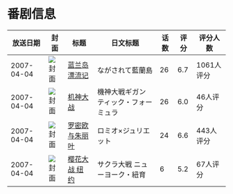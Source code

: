 # 番剧信息

|放送日期|封面|标题|日文标题|话数|评分|评分人数|
|---|---|---|---|---|---|---|
|2007-04-04|![封面](https://lain.bgm.tv/pic/cover/c/f7/e0/2333_40X6d.jpg)|[蓝兰岛漂流记](https://bangumi.tv/subject/2333)|ながされて藍蘭島|26|6.7|1061人评分|
|2007-04-04|![封面](https://lain.bgm.tv/pic/cover/c/7f/83/7376_5kg66.jpg)|[机神大战](https://bangumi.tv/subject/7376)|機神大戦ギガンティック・フォーミュラ|26|6.0|46人评分|
|2007-04-04|![封面](https://lain.bgm.tv/pic/cover/c/4d/35/19591_32CZ9.jpg)|[罗密欧与朱丽叶](https://bangumi.tv/subject/19591)|ロミオ×ジュリエット|24|6.6|443人评分|
|2007-04-04|![封面](https://lain.bgm.tv/pic/cover/c/4c/73/20934_W9ref.jpg)|[樱花大战 纽约](https://bangumi.tv/subject/20934)|サクラ大戦 ニューヨーク・紐育|6|5.2|67人评分|
